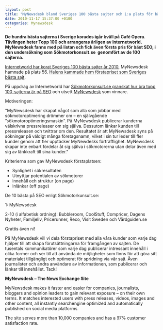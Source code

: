 ```yaml
---
layout: post
title: "MyNewsdesk bland Sveriges 100 bästa sajter och 1:a plats för bäst SEO i #Topp100"
date: 2010-11-17 15:37:00 +0100
categories: Mynewsdesk
---
```

 <div class='clearfix'><p><strong>De hundra bästa sajterna i Sverige korades igår kväll på Café Opera. Tävlingen heter Topp 100 och arrangeras årligen av Internetworld. MyNewsdesk fanns med på listan och fick även första pris för bäst SEO, i den undersökning som Sökmotorkonsult.se&nbsp; genomfört av de 100 sajterna.</strong><strong></strong></p>
<p><a href="http://internetworld.idg.se/2.1006/1.352558/hela-listan-sveriges-100-basta-sajter-2010" target="_blank">Internetworld har korat Sveriges 100 bästa sajter år 2010</a>, MyNewsdesk hamnade på plats 56. <a href="http://internetworld.idg.se/2.1006/1.353415/har-ar-sveriges-basta-sajt-2010" target="_blank">Halens kammade hem förstapriset som Sveriges bästa sajt</a>.</p>
<p>På uppdrag av Internetworld har <a href="http://www.sokmotorkonsult.se/seo/topp-100-vi-har-utsett-de-10-basta-pa-seo" target="_blank">Sökmotorkonsult.se granskat hur bra topp 100-sajterna är på SEO</a> och utsett <a href="http://www.mynewsdesk.com" target="_blank">MyNewsdesk</a> som vinnare.</p>
<p>Motiveringen:</p>
<p>"MyNewsdesk har skapat något som alla som jobbar med   sökmotoroptimering drömmer om – en självgående   ”sökmotoroptimeringsmaskin”. På MyNewsdesk publicerar kunderna   välskrivna pressreleaser om sig själva. Dessutom länkar kunden till   pressreleasen och twittrar om den. Resultatet är att MyNewsdesk syns på sökningar på väldigt många   företagsnamn, vilket i sin tur leder till fler kunder genom att fler   upptäcker MyNewdesks förträfflighet. MyNewsdesk skapar inte enbart   fördelar åt sig själva i sökmotorerna utan delar även med sig av   länkkraft till sina kunder."</p>
<p>Kriterierna som gav MyNewsdesk förstaplatsen:</p>
<ul>
<li>Synlighet i sökresultaten</li>
<li>Utnyttjar potentialen av sökmotorer</li>
<li>Innehåll och struktur (on page)</li>
<li>Inlänkar (off page)</li>
</ul>
<p>De 10 bästa på SEO enligt Sökmotorkunsult.se:</p>
<p>1: MyNewsdesk</p>
<p>2-10 (i alfabetisk ordning): Bubbleroom, CoolStuff, Compricer, Dagens Nyheter, Familjeliv, Pricerunner, Reco, Visit Sweden och Vårdguiden.se</p>
<p>Grattis även ni!</p>
<p>På MyNewsdesk vill vi dela förstapriset med alla våra kunder som varje   dag hjälper till att skapa förutsättningarna för framgången av sajten.   De tusentals kommunikatörer som varje dag publicerar intressant innehåll   i olika former och ser till att använda de möjligheter som finns för   att göra sitt materialet tillgängligt och optimerat för spridning via   vår sajt. Även journalister och andra användare av informationen, som   publicerar och länkar till innehållet. Tack!</p>
</div>
<div class='boilerplate'><p><strong>MyNewsdesk – The News Exchange Site</strong></p>
<p>MyNewsdesk makes it faster and easier for companies, journalists, bloggers and opinion leaders to gain relevant exposure – on their own terms. It matches interested users with press releases, videos, images and other content, all instantly searchengine optimized and automatically published on social media platforms.</p>
<p>The site serves more than 10,000 companies and has a 97% customer satisfaction rate.</p></div>
